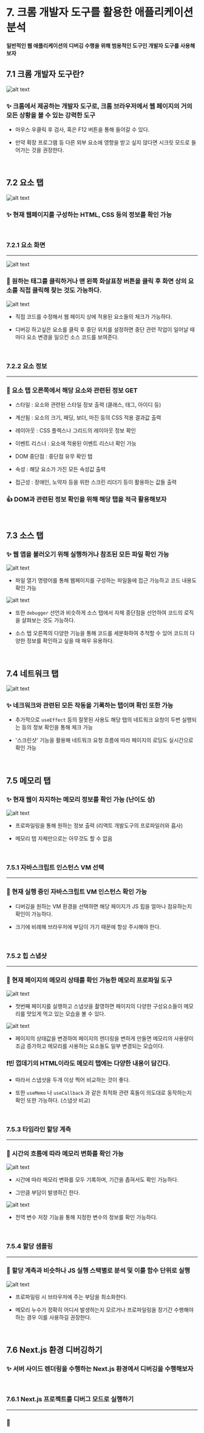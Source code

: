 # 7. 크롬 개발자 도구를 활용한 애플리케이션 분석

**일반적인 웹 애플리케이션의 디버깅 수행을 위해 범용적인 도구인 개발자 도구를 사용해보자**

## 7.1 크롬 개발자 도구란?

![alt text](image.png)

### ✨ 크롬에서 제공하는 개발자 도구로, 크롬 브라우저에서 웹 페이지의 거의 모든 상황을 볼 수 있는 강력한 도구

- 마우스 우클릭 후 검사, 혹은 F12 버튼을 통해 들어갈 수 있다.

- 만약 확장 프로그램 등 다른 외부 요소에 영향을 받고 싶지 않다면 시크릿 모드로 들어가는 것을 권장한다.

<br>

## 7.2 요소 탭

![alt text](image-1.png)

### ✨ 현재 웹페이지를 구성하는 HTML, CSS 등의 정보를 확인 가능

<br>

### 7.2.1 요소 화면

---

![alt text](image-2.png)

### 🔖 원하는 태그를 클릭하거나 맨 왼쪽 화살표창 버튼을 클릭 후 화면 상의 요소를 직접 클릭해 찾는 것도 가능하다.

![alt text](image-3.png)

- 직접 코드를 수정해서 웹 페이지 상에 적용된 요소들의 체크가 가능하다.

- 디버깅 하고싶은 요소를 클릭 후 중단 위치를 설정하면 중단 관련 작업이 일어날 때마다 요소 변경을 일으킨 소스 코드를 보여준다.

<br>

### 7.2.2 요소 정보

---

### 🔖 요소 탭 오른쪽에서 해당 요소와 관련된 정보 GET

- 스타일 : 요소와 관련된 스타일 정보 출력 (클래스, 태그, 아이디 등)

- 계산됨 : 요소의 크기, 패딩, 보더, 마진 등의 CSS 적용 결과값 출력

- 레이아웃 : CSS 플렉스나 그리드의 레이아웃 정보 확인

- 이벤트 리스너 : 요소에 적용된 이벤트 리스너 확인 가능

- DOM 중단점 : 중단점 유무 확인 탭

- 속성 : 해당 요소가 가진 모든 속성값 출력

- 접근성 : 장애인, 노약자 등을 위한 스크린 리더기 등이 활용하는 값들 출력

### 👍 DOM과 관련된 정보 확인을 위해 해당 탭을 적극 활용해보자

<br>

## 7.3 소스 탭

### ✨ 웹 앱을 불러오기 위해 실행하거나 참조된 모든 파일 확인 가능

![alt text](image-4.png)

- 파일 열기 명령어를 통해 웹페이지를 구성하는 파일들에 접근 가능하고 코드 내용도 확인 가능

![alt text](image-5.png)

- 또한 `debugger` 선언과 비슷하게 소스 탭에서 자체 중단점을 선언하여 코드의 로직을 살펴보는 것도 가능하다.

- 소스 탭 오른쪽의 다양한 기능을 통해 코드를 세분화하여 추적할 수 있어 코드의 다양한 정보를 확인하고 싶을 때 매우 유용하다.

<br>

## 7.4 네트워크 탭

![alt text](image-6.png)

### ✨ 네크워크와 관련된 모든 작동을 기록하는 탭이며 확인 또한 가능

- 추가적으로 `useEffect` 등의 잘못된 사용도 해당 탭의 네트워크 요청이 두번 실행되는 등의 정보 확인을 통해 체크 가능

- '스크린샷' 기능을 활용해 네트워크 요청 흐름에 따라 페이지의 로딩도 실시간으로 확인 가능

<br>

## 7.5 메모리 탭

### ✨ 현재 웹이 차지하는 메모리 정보를 확인 가능 (난이도 상)

![alt text](image-7.png)

- 프로파일링을 통해 원하는 정보 출력 (리액트 개발도구의 프로파일러와 흡사)

- 메모리 탭 자체만으로는 아무것도 할 수 없음

<br>

### 7.5.1 자바스크립트 인스턴스 VM 선택

---

### 🔖 현재 실행 중인 자바스크립트 VM 인스턴스 확인 가능

- 디버깅을 원하는 VM 환경을 선택하면 해당 페이지가 JS 힙을 얼마나 점유하는지 확인이 가능하다.

- 크기에 비례해 브라우저에 부담이 가기 때문에 항상 주시해야 한다.

<br>

### 7.5.2 힙 스냅샷

---

### 🔖 현재 페이지의 메모리 상태를 확인 가능한 메모리 프로파일 도구

![alt text](image-8.png)

- 첫번째 페이지를 실행하고 스냅샷을 촬영하면 페이지의 다양한 구성요소들이 메모리를 맛있게 먹고 있는 모습을 볼 수 있다.

![alt text](image-9.png)

- 페이지의 상태값을 변경하여 페이지의 렌더링을 변하게 만들면 메모리의 사용량이 조금 증가하고 메모리를 사용하는 요소들도 일부 변경되는 모습이다.

### ❗빈 껍데기의 HTML이라도 메모리 탭에는 다양한 내용이 담긴다.

- 따라서 스냅샷을 두개 이상 찍어 비교하는 것이 좋다.

- 또한 `useMemo` 나 `useCallback` 과 같은 최적화 관련 훅들이 의도대로 동작하는지 확인 또한 가능하다. (스냅샷 비교)

<br>

### 7.5.3 타임라인 할당 계측

---

### 🔖 시간의 흐름에 따라 메모리 변화를 확인 가능

![alt text](image-10.png)

- 시간에 따라 메모리 변화를 모두 기록하며, 기간을 좁혀서도 확인 가능하다.

- 그만큼 부담이 발생하긴 한다.

![alt text](image-11.png)

- 전역 변수 저장 기능을 통해 지정한 변수의 정보를 확인 가능하다.

<br>

### 7.5.4 할당 샘플링

---

### 🔖 할당 계측과 비슷하나 JS 실행 스택별로 분석 및 이를 함수 단위로 실행

![alt text](image-12.png)

- 프로파일링 시 브라우저에 주는 부담을 최소화한다.

- 메모리 누수가 정확히 어디서 발생하는지 모르거나 프로파일링을 장기간 수행해야 하는 경우 이를 사용하길 권장한다.

<br>

## 7.6 Next.js 환경 디버깅하기

### ✨ 서버 사이드 렌더링을 수행하는 Next.js 환경에서 디버깅을 수행해보자

<br>

### 7.6.1 Next.js 프로젝트를 디버그 모드로 실행하기

---

### 🔖
